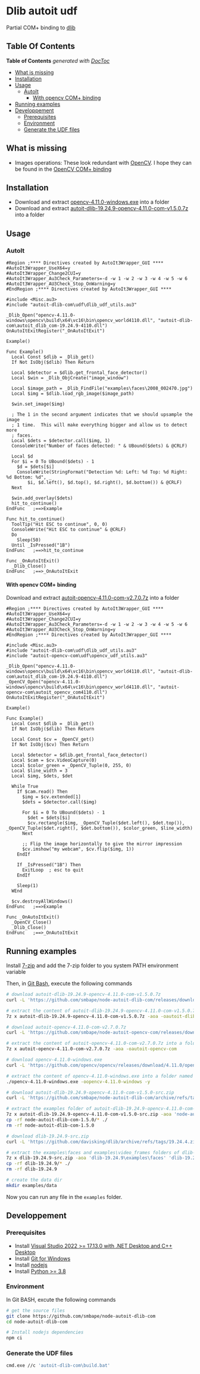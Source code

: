 # Dlib autoit udf

Partial COM+ binding to [dlib](http://dlib.net/)

## Table Of Contents

<!-- START doctoc generated TOC please keep comment here to allow auto update -->
<!-- DON'T EDIT THIS SECTION, INSTEAD RE-RUN doctoc TO UPDATE -->
**Table of Contents**  *generated with [DocToc](https://github.com/thlorenz/doctoc)*

- [What is missing](#what-is-missing)
- [Installation](#installation)
- [Usage](#usage)
  - [AutoIt](#autoit)
    - [With opencv COM+ binding](#with-opencv-com-binding)
- [Running examples](#running-examples)
- [Developpement](#developpement)
  - [Prerequisites](#prerequisites)
  - [Environment](#environment)
  - [Generate the UDF files](#generate-the-udf-files)

<!-- END doctoc generated TOC please keep comment here to allow auto update -->

## What is missing
  - Images operations: These look redundant with [OpenCV](https://opencv.org/). I hope they can be found in the [OpenCV COM+ binding](https://github.com/smbape/node-autoit-dlib-com)

## Installation

  - Download and extract [opencv-4.11.0-windows.exe](https://opencv.org/releases/) into a folder
  - Download and extract [autoit-dlib-19.24.9-opencv-4.11.0-com-v1.5.0.7z](https://github.com/smbape/node-autoit-dlib-com/releases/download/v1.5.0/autoit-dlib-19.24.9-opencv-4.11.0-com-v1.5.0.7z) into a folder

## Usage

### AutoIt

```autoit
#Region ;**** Directives created by AutoIt3Wrapper_GUI ****
#AutoIt3Wrapper_UseX64=y
#AutoIt3Wrapper_Change2CUI=y
#AutoIt3Wrapper_Au3Check_Parameters=-d -w 1 -w 2 -w 3 -w 4 -w 5 -w 6
#AutoIt3Wrapper_AU3Check_Stop_OnWarning=y
#EndRegion ;**** Directives created by AutoIt3Wrapper_GUI ****

#include <Misc.au3>
#include "autoit-dlib-com\udf\dlib_udf_utils.au3"

_Dlib_Open("opencv-4.11.0-windows\opencv\build\x64\vc16\bin\opencv_world4110.dll", "autoit-dlib-com\autoit_dlib_com-19.24.9-4110.dll")
OnAutoItExitRegister("_OnAutoItExit")

Example()

Func Example()
  Local Const $dlib = _Dlib_get()
  If Not IsObj($dlib) Then Return

  Local $detector = $dlib.get_frontal_face_detector()
  Local $win = _Dlib_ObjCreate("image_window")

  Local $image_path = _Dlib_FindFile("examples\faces\2008_002470.jpg")
  Local $img = $dlib.load_rgb_image($image_path)

  $win.set_image($img)

  ; The 1 in the second argument indicates that we should upsample the image
  ; 1 time.  This will make everything bigger and allow us to detect more
  ; faces.
  Local $dets = $detector.call($img, 1)
  ConsoleWrite("Number of faces detected: " & UBound($dets) & @CRLF)

  Local $d
  For $i = 0 To UBound($dets) - 1
    $d = $dets[$i]
    ConsoleWrite(StringFormat("Detection %d: Left: %d Top: %d Right: %d Bottom: %d", _
        $i, $d.left(), $d.top(), $d.right(), $d.bottom()) & @CRLF)
  Next

  $win.add_overlay($dets)
  hit_to_continue()
EndFunc   ;==>Example

Func hit_to_continue()
  ToolTip("Hit ESC to continue", 0, 0)
  ConsoleWrite("Hit ESC to continue" & @CRLF)
  Do
    Sleep(50)
  Until _IsPressed("1B")
EndFunc   ;==>hit_to_continue

Func _OnAutoItExit()
  _Dlib_Close()
EndFunc   ;==>_OnAutoItExit
```

#### With opencv COM+ binding

Download and extract [autoit-opencv-4.11.0-com-v2.7.0.7z](https://github.com/smbape/node-autoit-opencv-com/releases/download/v2.7.0/autoit-opencv-4.11.0-com-v2.7.0.7z) into a folder

```autoit
#Region ;**** Directives created by AutoIt3Wrapper_GUI ****
#AutoIt3Wrapper_UseX64=y
#AutoIt3Wrapper_Change2CUI=y
#AutoIt3Wrapper_Au3Check_Parameters=-d -w 1 -w 2 -w 3 -w 4 -w 5 -w 6
#AutoIt3Wrapper_AU3Check_Stop_OnWarning=y
#EndRegion ;**** Directives created by AutoIt3Wrapper_GUI ****

#include <Misc.au3>
#include "autoit-dlib-com\udf\dlib_udf_utils.au3"
#include "autoit-opencv-com\udf\opencv_udf_utils.au3"

_Dlib_Open("opencv-4.11.0-windows\opencv\build\x64\vc16\bin\opencv_world4110.dll", "autoit-dlib-com\autoit_dlib_com-19.24.9-4110.dll")
_OpenCV_Open("opencv-4.11.0-windows\opencv\build\x64\vc16\bin\opencv_world4110.dll", "autoit-opencv-com\autoit_opencv_com4110.dll")
OnAutoItExitRegister("_OnAutoItExit")

Example()

Func Example()
  Local Const $dlib = _Dlib_get()
  If Not IsObj($dlib) Then Return

  Local Const $cv = _OpenCV_get()
  If Not IsObj($cv) Then Return

  Local $detector = $dlib.get_frontal_face_detector()
  Local $cam = $cv.VideoCapture(0)
  Local $color_green = _OpenCV_Tuple(0, 255, 0)
  Local $line_width = 3
  Local $img, $dets, $det

  While True
    If $cam.read() Then
      $img = $cv.extended[1]
      $dets = $detector.call($img)

      For $i = 0 To UBound($dets) - 1
        $det = $dets[$i]
        $cv.rectangle($img, _OpenCV_Tuple($det.left(), $det.top()), _OpenCV_Tuple($det.right(), $det.bottom()), $color_green, $line_width)
      Next

      ;; Flip the image horizontally to give the mirror impression
      $cv.imshow("my webcam", $cv.flip($img, 1))
    EndIf

    If _IsPressed("1B") Then
      ExitLoop  ; esc to quit
    EndIf

    Sleep(1)
  WEnd

  $cv.destroyAllWindows()
EndFunc   ;==>Example

Func _OnAutoItExit()
  _OpenCV_Close()
  _Dlib_Close()
EndFunc   ;==>_OnAutoItExit
```

## Running examples

Install [7-zip](https://www.7-zip.org/download.html) and add the 7-zip folder to you system PATH environment variable

Then, in [Git Bash](https://gitforwindows.org/), execute the following commands

```sh
# download autoit-dlib-19.24.9-opencv-4.11.0-com-v1.5.0.7z
curl -L 'https://github.com/smbape/node-autoit-dlib-com/releases/download/v1.5.0/autoit-dlib-19.24.9-opencv-4.11.0-com-v1.5.0.7z' -o autoit-dlib-19.24.9-opencv-4.11.0-com-v1.5.0.7z

# extract the content of autoit-dlib-19.24.9-opencv-4.11.0-com-v1.5.0.7z into a folder named autoit-dlib-com
7z x autoit-dlib-19.24.9-opencv-4.11.0-com-v1.5.0.7z -aoa -oautoit-dlib-com

# download autoit-opencv-4.11.0-com-v2.7.0.7z
curl -L 'https://github.com/smbape/node-autoit-opencv-com/releases/download/v2.7.0/autoit-opencv-4.11.0-com-v2.7.0.7z' -o autoit-opencv-4.11.0-com-v2.7.0.7z

# extract the content of autoit-opencv-4.11.0-com-v2.7.0.7z into a folder named autoit-opencv-com
7z x autoit-opencv-4.11.0-com-v2.7.0.7z -aoa -oautoit-opencv-com

# download opencv-4.11.0-windows.exe
curl -L 'https://github.com/opencv/opencv/releases/download/4.11.0/opencv-4.11.0-windows.exe' -o opencv-4.11.0-windows.exe

# extract the content of opencv-4.11.0-windows.exe into a folder named opencv-4.11.0-windows
./opencv-4.11.0-windows.exe -oopencv-4.11.0-windows -y

# download autoit-dlib-19.24.9-opencv-4.11.0-com-v1.5.0-src.zip
curl -L 'https://github.com/smbape/node-autoit-dlib-com/archive/refs/tags/v1.5.0.zip' -o autoit-dlib-19.24.9-opencv-4.11.0-com-v1.5.0-src.zip

# extract the examples folder of autoit-dlib-19.24.9-opencv-4.11.0-com-v1.5.0-src.zip
7z x autoit-dlib-19.24.9-opencv-4.11.0-com-v1.5.0-src.zip -aoa 'node-autoit-dlib-com-1.5.0\examples'
cp -rf node-autoit-dlib-com-1.5.0/* ./
rm -rf node-autoit-dlib-com-1.5.0

# download dlib-19.24.9-src.zip
curl -L 'https://github.com/davisking/dlib/archive/refs/tags/19.24.4.zip' -o dlib-19.24.9-src.zip

# extract the examples\faces and examples\video_frames folders of dlib-19.24.9-src.zip
7z x dlib-19.24.9-src.zip -aoa 'dlib-19.24.9\examples\faces' 'dlib-19.24.9\examples\video_frames'
cp -rf dlib-19.24.9/* ./
rm -rf dlib-19.24.9

# create the data dir
mkdir examples/data
```

Now you can run any file in the `examples` folder.

## Developpement

### Prerequisites

  - Install [Visual Studio 2022 >= 17.13.0 with .NET Desktop and C++ Desktop](https://visualstudio.microsoft.com/fr/downloads/)
  - Install [Git for Windows](https://gitforwindows.org/)
  - Install [nodejs](https://nodejs.org/en/download/)
  - Install [Python >= 3.8](https://www.python.org/downloads/)

### Environment

In Git BASH, excute the following commands

```sh
# get the source files
git clone https://github.com/smbape/node-autoit-dlib-com
cd node-autoit-dlib-com

# Install nodejs dependencies
npm ci
```

### Generate the UDF files

```sh
cmd.exe //c 'autoit-dlib-com\build.bat'
```
